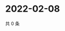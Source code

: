 # 2022-02-08

共 0 条

<!-- BEGIN WEIBO -->
<!-- 最后更新时间 Tue Feb 08 2022 02:13:45 GMT+0800 (China Standard Time) -->

<!-- END WEIBO -->
